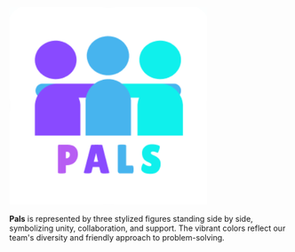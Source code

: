 ![Pals Team Logo](assets/team-logo.png)

**Pals** is represented by three stylized figures standing side by side, symbolizing unity, collaboration, and support. The vibrant colors reflect our team's diversity and friendly approach to problem-solving.

